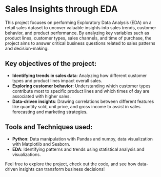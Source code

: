 # Sales Insights through EDA

This project focuses on performing Exploratory Data Analysis (EDA) on a retail sales dataset to uncover valuable insights into sales trends, customer behavior, and product performance. By analyzing key variables such as product lines, customer types, sales channels, and time of purchase, the project aims to answer critical business questions related to sales patterns and decision-making.

## Key objectives of the project:
- **Identifying trends in sales data**: Analyzing how different customer types and product lines impact overall sales.
- **Exploring customer behavior**: Understanding which customer types contribute most to specific product lines and which times of day are associated with higher sales.
- **Data-driven insights**: Drawing correlations between different features like quantity sold, unit price, and gross income to assist in sales forecasting and marketing strategies.

## Tools and Techniques used:
- **Python**: Data manipulation with Pandas and numpy, data visualization with Matplotlib and Seaborn.
- **EDA**: Identifying patterns and trends using statistical analysis and visualizations.
  
Feel free to explore the project, check out the code, and see how data-driven insights can transform business decisions!
